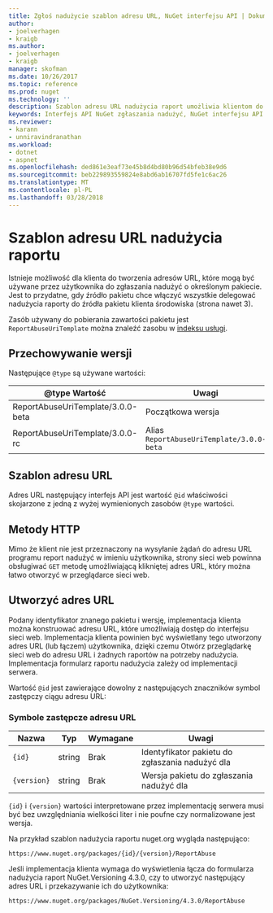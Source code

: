 ```yaml
---
title: Zgłoś nadużycie szablon adresu URL, NuGet interfejsu API | Dokumentacja firmy Microsoft
author:
- joelverhagen
- kraigb
ms.author:
- joelverhagen
- kraigb
manager: skofman
ms.date: 10/26/2017
ms.topic: reference
ms.prod: nuget
ms.technology: ''
description: Szablon adresu URL nadużycia raport umożliwia klientom do wyświetlenia łącza nadużycia raportu w jego interfejsie użytkownika.
keywords: Interfejs API NuGet zgłaszania nadużyć, NuGet interfejsu API plików zgodne, szablon adres URL raportu nuget.org
ms.reviewer:
- karann
- unniravindranathan
ms.workload:
- dotnet
- aspnet
ms.openlocfilehash: ded861e3eaf73e45b8d4bd80b96d54bfeb38e9d6
ms.sourcegitcommit: beb229893559824e8abd6ab16707fd5fe1c6ac26
ms.translationtype: MT
ms.contentlocale: pl-PL
ms.lasthandoff: 03/28/2018
---
```

# <a name="report-abuse-url-template"></a>Szablon adresu URL nadużycia raportu

Istnieje możliwość dla klienta do tworzenia adresów URL, które mogą być używane przez użytkownika do zgłaszania nadużyć o określonym pakiecie. Jest to przydatne, gdy źródło pakietu chce włączyć wszystkie delegować nadużycia raporty do źródła pakietu klienta środowiska (strona nawet 3).

Zasób używany do pobierania zawartości pakietu jest `ReportAbuseUriTemplate` można znaleźć zasobu w [indeksu usługi](service-index.md).

## <a name="versioning"></a>Przechowywanie wersji

Następujące `@type` są używane wartości:

@type Wartość                       | Uwagi
--------------------------------- | -----
ReportAbuseUriTemplate/3.0.0-beta | Początkowa wersja
ReportAbuseUriTemplate/3.0.0-rc   | Alias `ReportAbuseUriTemplate/3.0.0-beta`

## <a name="url-template"></a>Szablon adresu URL

Adres URL następujący interfejs API jest wartość `@id` właściwości skojarzone z jedną z wyżej wymienionych zasobów `@type` wartości.

## <a name="http-methods"></a>Metody HTTP

Mimo że klient nie jest przeznaczony na wysyłanie żądań do adresu URL programu report nadużyć w imieniu użytkownika, strony sieci web powinna obsługiwać `GET` metodę umożliwiającą klikniętej adres URL, który można łatwo otworzyć w przeglądarce sieci web.

## <a name="construct-the-url"></a>Utworzyć adres URL

Podany identyfikator znanego pakietu i wersję, implementacja klienta można konstruować adresu URL, które umożliwiają dostęp do interfejsu sieci web. Implementacja klienta powinien być wyświetlany tego utworzony adres URL (lub łączem) użytkownika, dzięki czemu Otwórz przeglądarkę sieci web do adresu URL i żadnych raportów na potrzeby nadużycia. Implementacja formularz raportu nadużycia zależy od implementacji serwera.

Wartość `@id` jest zawierające dowolny z następujących znaczników symbol zastępczy ciągu adresu URL:

### <a name="url-placeholders"></a>Symbole zastępcze adresu URL

Nazwa        | Typ    | Wymagane | Uwagi
----------- | ------- | -------- | -----
`{id}`      | string  | Brak       | Identyfikator pakietu do zgłaszania nadużyć dla
`{version}` | string  | Brak       | Wersja pakietu do zgłaszania nadużyć dla

`{id}` i `{version}` wartości interpretowane przez implementację serwera musi być bez uwzględniania wielkości liter i nie poufne czy normalizowane jest wersja.

Na przykład szablon nadużycia raportu nuget.org wygląda następująco:

    https://www.nuget.org/packages/{id}/{version}/ReportAbuse

Jeśli implementacja klienta wymaga do wyświetlenia łącza do formularza nadużycia raport NuGet.Versioning 4.3.0, czy to utworzyć następujący adres URL i przekazywanie ich do użytkownika:

    https://www.nuget.org/packages/NuGet.Versioning/4.3.0/ReportAbuse
